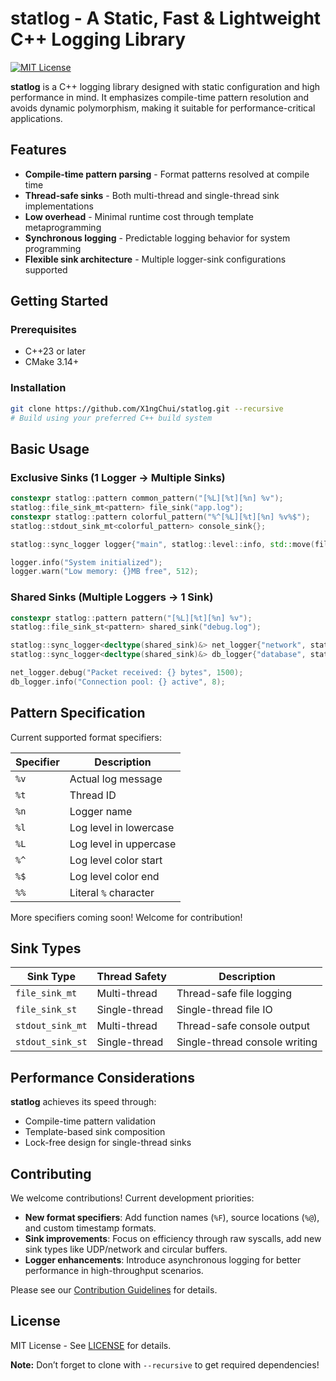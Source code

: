 # statlog - A Static, Fast & Lightweight C++ Logging Library

[![MIT License](https://img.shields.io/badge/license-MIT-blue.svg)](LICENSE)

**statlog** is a C++ logging library designed with static configuration and high performance in mind. It emphasizes compile-time pattern resolution and avoids dynamic polymorphism, making it suitable for performance-critical applications.

## Features

- **Compile-time pattern parsing** - Format patterns resolved at compile time
- **Thread-safe sinks** - Both multi-thread and single-thread sink implementations
- **Low overhead** - Minimal runtime cost through template metaprogramming
- **Synchronous logging** - Predictable logging behavior for system programming
- **Flexible sink architecture** - Multiple logger-sink configurations supported

## Getting Started

### Prerequisites
- C++23 or later
- CMake 3.14+

### Installation

```bash
git clone https://github.com/X1ngChui/statlog.git --recursive 
# Build using your preferred C++ build system
```

## Basic Usage

### Exclusive Sinks (1 Logger → Multiple Sinks)

```cpp
constexpr statlog::pattern common_pattern("[%L][%t][%n] %v");
statlog::file_sink_mt<pattern> file_sink("app.log");
constexpr statlog::pattern colorful_pattern("%^[%L][%t][%n] %v%$");
statlog::stdout_sink_mt<colorful_pattern> console_sink{};

statlog::sync_logger logger{"main", statlog::level::info, std::move(file_sink), std::move(console_sink)};

logger.info("System initialized");
logger.warn("Low memory: {}MB free", 512);
```

### Shared Sinks (Multiple Loggers → 1 Sink)

```cpp
constexpr statlog::pattern pattern("[%L][%t][%n] %v");
statlog::file_sink_st<pattern> shared_sink("debug.log");

statlog::sync_logger<decltype(shared_sink)&> net_logger{"network", statlog::level::info, shared_sink};
statlog::sync_logger<decltype(shared_sink)&> db_logger{"database", statlog::level::info, shared_sink};

net_logger.debug("Packet received: {} bytes", 1500);
db_logger.info("Connection pool: {} active", 8);
```

## Pattern Specification

Current supported format specifiers:

| Specifier | Description             |
|-----------|-------------------------|
| `%v`      | Actual log message      |
| `%t`      | Thread ID               |
| `%n`      | Logger name             |
| `%l`      | Log level in lowercase  |
| `%L`      | Log level in uppercase  |
| `%^`      | Log level color start   |
| `%$`      | Log level color end     |
| `%%`      | Literal `%` character   |


More specifiers coming soon! Welcome for contribution!

## Sink Types

| Sink Type      | Thread Safety | Description                     |
|----------------|----------------|---------------------------------|
| `file_sink_mt` | Multi-thread    | Thread-safe file logging       |
| `file_sink_st` | Single-thread   | Single-thread file IO          |
| `stdout_sink_mt`| Multi-thread   | Thread-safe console output     |
| `stdout_sink_st`| Single-thread  | Single-thread console writing  |

## Performance Considerations

**statlog** achieves its speed through:

- Compile-time pattern validation
- Template-based sink composition
- Lock-free design for single-thread sinks

## Contributing

We welcome contributions! Current development priorities:

- **New format specifiers**: Add function names (`%F`), source locations (`%@`), and custom timestamp formats.
- **Sink improvements**: Focus on efficiency through raw syscalls, add new sink types like UDP/network and circular buffers.
- **Logger enhancements**: Introduce asynchronous logging for better performance in high-throughput scenarios.

Please see our [Contribution Guidelines](CONTRIBUTING.md) for details.

## License

MIT License - See [LICENSE](LICENSE) for details.

**Note:** Don’t forget to clone with `--recursive` to get required dependencies!




